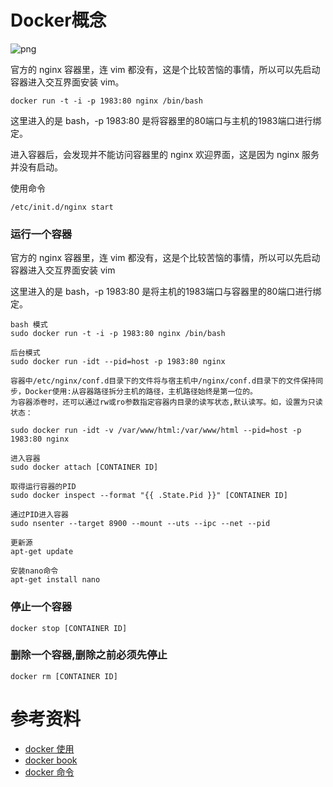 # Docker概念

![png](https://raw.githubusercontent.com/arkulo56/thought/master/fotosay/dockerlnmp.png)

官方的 nginx 容器里，连 vim 都没有，这是个比较苦恼的事情，所以可以先启动容器进入交互界面安装 vim。

```
docker run -t -i -p 1983:80 nginx /bin/bash
```

这里进入的是 bash，-p 1983:80 是将容器里的80端口与主机的1983端口进行绑定。

进入容器后，会发现并不能访问容器里的 nginx 欢迎界面，这是因为 nginx 服务并没有启动。

使用命令

```
/etc/init.d/nginx start
```

### 运行一个容器

官方的 nginx 容器里，连 vim 都没有，这是个比较苦恼的事情，所以可以先启动容器进入交互界面安装 vim

这里进入的是 bash，-p 1983:80 是将主机的1983端口与容器里的80端口进行绑定。

```
bash 模式
sudo docker run -t -i -p 1983:80 nginx /bin/bash

后台模式
sudo docker run -idt --pid=host -p 1983:80 nginx

容器中/etc/nginx/conf.d目录下的文件将与宿主机中/nginx/conf.d目录下的文件保持同步，Docker使用:从容器路径拆分主机的路径，主机路径始终是第一位的。
为容器添卷时，还可以通过rw或ro参数指定容器内目录的读写状态,默认读写。如，设置为只读状态：

sudo docker run -idt -v /var/www/html:/var/www/html --pid=host -p 1983:80 nginx

进入容器
sudo docker attach [CONTAINER ID]

取得运行容器的PID
sudo docker inspect --format "{{ .State.Pid }}" [CONTAINER ID]

通过PID进入容器
sudo nsenter --target 8900 --mount --uts --ipc --net --pid

更新源
apt-get update

安装nano命令
apt-get install nano

```

### 停止一个容器
```
docker stop [CONTAINER ID]
```

### 删除一个容器,删除之前必须先停止
```
docker rm [CONTAINER ID]
```

# 参考资料

* [docker 使用](http://xinqiu.me/2015/11/13/docker+nginx/)
* [docker book](https://yeasy.gitbooks.io/docker_practice/content/container/enter.html)
* [docker 命令](http://www.jianshu.com/p/712a756bae1e)